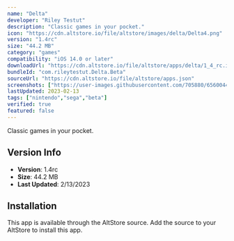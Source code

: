 ```yaml
---
name: "Delta"
developer: "Riley Testut"
description: "Classic games in your pocket."
icon: "https://cdn.altstore.io/file/altstore/images/delta/Delta4.png"
version: "1.4rc"
size: "44.2 MB"
category: "games"
compatibility: "iOS 14.0 or later"
downloadUrl: "https://cdn.altstore.io/file/altstore/apps/delta/1_4_rc.ipa"
bundleId: "com.rileytestut.Delta.Beta"
sourceUrl: "https://cdn.altstore.io/file/altstore/apps.json"
screenshots: ["https://user-images.githubusercontent.com/705880/65600448-f7d9be00-df54-11e9-9e3e-d4c31296da94.PNG","https://user-images.githubusercontent.com/705880/65601942-e5ad4f00-df57-11e9-9255-1463e0296e46.PNG","https://user-images.githubusercontent.com/705880/65813009-f2ae8600-e183-11e9-9eb7-704effc11173.png","https://user-images.githubusercontent.com/705880/65601117-58b5c600-df56-11e9-9c19-9a5ba5da54cf.PNG"]
lastUpdated: 2023-02-13
tags: ["nintendo","sega","beta"]
verified: true
featured: false
---
```


Classic games in your pocket.

## Version Info

- **Version**: 1.4rc
- **Size**: 44.2 MB
- **Last Updated**: 2/13/2023

## Installation

This app is available through the AltStore source. Add the source to your AltStore to install this app.
